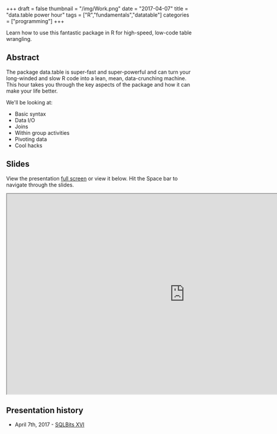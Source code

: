 +++
draft = false
thumbnail = "/img/Work.png"
date = "2017-04-07"
title = "data.table power hour"
tags = ["R","fundamentals","datatable"]
categories = ["programming"]
+++

Learn how to use this fantastic package in R for high-speed, low-code table wrangling.

## Abstract
The package data.table is super-fast and super-powerful and can turn your long-winded and slow R code into a lean, mean, data-crunching machine. This hour takes you through the key aspects of the package and how it can make your life better.

We'll be looking at:

- Basic syntax
- Data I/O
- Joins
- Within group activities
- Pivoting data
- Cool hacks

## Slides
View the presentation [full screen](http://stephlocke.info/Rtraining/datatablepowerhour.html) or view it below. Hit the Space bar to navigate through the slides.

<iframe src="http://stephlocke.info/Rtraining/datatablepowerhour.html" width="960" height="540"></iframe>


<!-- ## Videos -->

## Presentation history
- April 7th, 2017 - [SQLBits XVI](http://sqlbits.com/Sessions/Event16/data_table_power_hour)
